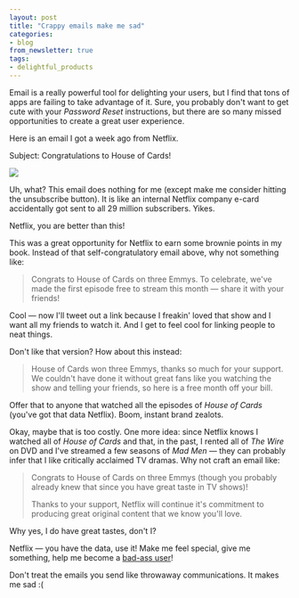 ```yaml
---
layout: post
title: "Crappy emails make me sad"
categories:
- blog
from_newsletter: true
tags:
- delightful_products
---
```


Email is a really powerful tool for delighting your users, but I find that
tons of apps are failing to take advantage of it. Sure, you probably don't want
to get cute with your *Password Reset* instructions, but there are so many missed
opportunities to create a great user experience.

Here is an email I got a week ago from Netflix.

Subject: Congratulations to House of Cards!

![](http://i.imgur.com/ZXW1hjr.png)

Uh, what? This email does nothing for me (except make me consider hitting
the unsubscribe button). It is like an internal Netflix company e-card
accidentally got sent to all 29 million subscribers. Yikes.

Netflix, you are better than this!

This was a great opportunity for Netflix to earn some brownie points in my
book. Instead of that self-congratulatory email above, why not something like:

> Congrats to House of Cards on three Emmys. To celebrate, we've made the first episode 
> free to stream this month &mdash; share it with your friends! 

Cool &mdash; now I'll tweet out a link because I freakin' loved that show and I want all my 
friends to watch it. And I get to feel cool for linking people to neat things.

Don't like that version? How about this instead:

> House of Cards won three Emmys, thanks so much for your support. 
> We couldn't have done it without great fans like you watching the
> show and telling your friends, so here is a free month off your bill.

Offer that to anyone that watched all the episodes of *House of Cards* (you've got 
that data Netflix). Boom, instant brand zealots.

Okay, maybe that is too costly. One more idea: since Netflix knows I watched all
of *House of Cards* and that, in the past, I rented all of *The Wire* on DVD and I've
streamed a few seasons of *Mad Men* &mdash; they can probably infer that I like critically
acclaimed TV dramas. Why not craft an email like: 

> Congrats to House of Cards on three Emmys (though you probably already knew that since 
> you have great taste in TV shows)!
>
> Thanks to your support, Netflix will continue it's commitment to producing great
> original content that we know you'll love. 

Why yes, I do have great tastes, don't I?

Netflix &mdash; you have the data, use it! Make me feel special, give me something, help
me become a [bad-ass user][ks]! 

Don't treat the emails you send like throwaway communications. It makes me sad :(

[ks]: http://businessofsoftware.org/2013/02/kathy-sierra-building-the-minimum-badass-user-business-of-software-a-masterclass-in-thinking-about-software-product-development/